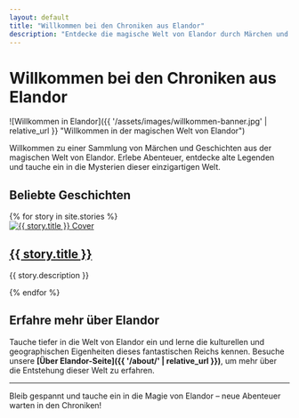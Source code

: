 ```yaml
---
layout: default
title: "Willkommen bei den Chroniken aus Elandor"
description: "Entdecke die magische Welt von Elandor durch Märchen und Geschichten."
---
```


# Willkommen bei den Chroniken aus Elandor

![Willkommen in Elandor]({{ '/assets/images/willkommen-banner.jpg' | relative_url }} "Willkommen in der magischen Welt von Elandor")

Willkommen zu einer Sammlung von Märchen und Geschichten aus der magischen Welt von Elandor. Erlebe Abenteuer, entdecke alte Legenden und tauche ein in die Mysterien dieser einzigartigen Welt.

## Beliebte Geschichten

<div class="stories-grid">
    {% for story in site.stories %}
    <div class="story-card">
        <a href="{{ story.url | relative_url }}">
            <img src="{{ story.cover_image }}" alt="{{ story.title }} Cover" class="story-card-cover">
            <h2>{{ story.title }}</h2>
        </a>
        <p>{{ story.description }}</p>
    </div>
    {% endfor %}
</div>

## Erfahre mehr über Elandor

Tauche tiefer in die Welt von Elandor ein und lerne die kulturellen und geographischen Eigenheiten dieses fantastischen Reichs kennen. Besuche unsere **[Über Elandor-Seite]({{ '/about/' | relative_url }})**, um mehr über die Entstehung dieser Welt zu erfahren.

---

Bleib gespannt und tauche ein in die Magie von Elandor – neue Abenteuer warten in den Chroniken!
